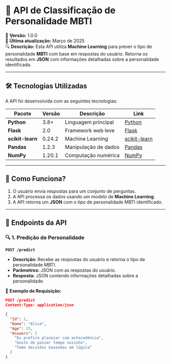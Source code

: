 # 📌 API de Classificação de Personalidade MBTI

🚀 **Versão:** 1.0.0  
📅 **Última atualização:** Março de 2025  
🔍 **Descrição:** Esta API utiliza **Machine Learning** para prever o tipo de personalidade **MBTI** com base em respostas do usuário. Retorna os resultados em **JSON** com informações detalhadas sobre a personalidade identificada.

---

## 🛠️ Tecnologias Utilizadas

A API foi desenvolvida com as seguintes tecnologias:

| Pacote        | Versão   | Descrição | Link |
|--------------|---------|----------------|-------------------------------------------|
| **Python**   | 3.8+    | Linguagem principal | [Python](https://www.python.org/) |
| **Flask**    | 2.0     | Framework web leve | [Flask](https://flask.palletsprojects.com/) |
| **scikit-learn** | 0.24.2  | Machine Learning | [scikit-learn](https://scikit-learn.org/) |
| **Pandas**   | 1.2.3   | Manipulação de dados | [Pandas](https://pandas.pydata.org/) |
| **NumPy**    | 1.20.1  | Computação numérica | [NumPy](https://numpy.org/) |

---

## 🎯 Como Funciona?

1. O usuário envia respostas para um conjunto de perguntas.
2. A API processa os dados usando um modelo de **Machine Learning**.
3. A API retorna um **JSON** com o tipo de personalidade MBTI identificado.

---

## 📡 Endpoints da API

### 🔍 **1. Predição de Personalidade**
**`POST /predict`**  

- **Descrição:** Recebe as respostas do usuário e retorna o tipo de personalidade MBTI.  
- **Parâmetros:** JSON com as respostas do usuário.  
- **Resposta:** JSON contendo informações detalhadas sobre a personalidade.

📌 **Exemplo de Requisição:**

```json
POST /predict
Content-Type: application/json

{
  "Id": 1,
  "Name": "Alice",
  "Age": 25,
  "Answers": [
    "Eu prefiro planejar com antecedência",
    "Gosto de passar tempo sozinho",
    "Tomo decisões baseadas em lógica"
  ]
}